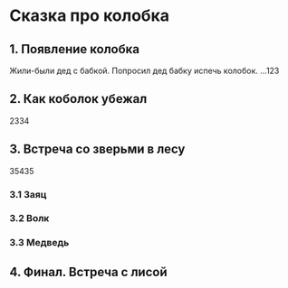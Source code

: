 # Сказка про колобка

## 1. Появление колобка
Жили-были дед с бабкой. 
Попросил дед бабку испечь колобок.
...123

## 2. Как коболок убежал
2334
## 3. Встреча со зверьми в лесу
35435
### 3.1 Заяц

### 3.2 Волк

### 3.3 Медведь
 
## 4. Финал. Встреча с лисой
